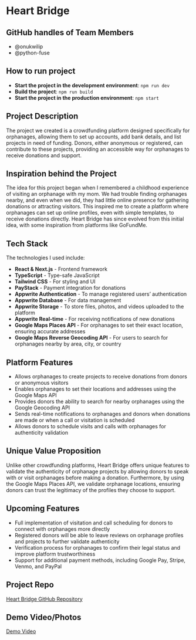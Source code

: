# Heart Bridge

## GitHub handles of Team Members

- @onukwilip
- @python-fuse

## How to run project

- **Start the project in the development environment**: `npm run dev`
- **Build the project**: `npm run build`
- **Start the project in the production environment**: `npm start`

## Project Description

The project we created is a crowdfunding platform designed specifically for orphanages, allowing them to set up accounts, add bank details, and list projects in need of funding. Donors, either anonymous or registered, can contribute to these projects, providing an accessible way for orphanages to receive donations and support.

## Inspiration behind the Project

The idea for this project began when I remembered a childhood experience of visiting an orphanage with my mom. We had trouble finding orphanages nearby, and even when we did, they had little online presence for gathering donations or attracting visitors. This inspired me to create a platform where orphanages can set up online profiles, even with simple templates, to receive donations directly. Heart Bridge has since evolved from this initial idea, with some inspiration from platforms like GoFundMe.

## Tech Stack

The technologies I used include:

- **React & Next.js** - Frontend framework
- **TypeScript** - Type-safe JavaScript
- **Tailwind CSS** - For styling and UI
- **PayStack** - Payment integration for donations
- **Appwrite Authentication** - To manage registered users’ authentication
- **Appwrite Database** - For data management
- **Appwrite Storage** - To store files, photos, and videos uploaded to the platform
- **Appwrite Real-time** - For receiving notifications of new donations
- **Google Maps Places API** - For orphanages to set their exact location, ensuring accurate addresses
- **Google Maps Reverse Geocoding API** - For users to search for orphanages nearby by area, city, or country

## Platform Features

- Allows orphanages to create projects to receive donations from donors or anonymous visitors
- Enables orphanages to set their locations and addresses using the Google Maps API
- Provides donors the ability to search for nearby orphanages using the Google Geocoding API
- Sends real-time notifications to orphanages and donors when donations are made or when a call or visitation is scheduled
- Allows donors to schedule visits and calls with orphanages for authenticity validation

## Unique Value Proposition

Unlike other crowdfunding platforms, Heart Bridge offers unique features to validate the authenticity of orphanage projects by allowing donors to speak with or visit orphanages before making a donation. Furthermore, by using the Google Maps Places API, we validate orphanage locations, ensuring donors can trust the legitimacy of the profiles they choose to support.

## Upcoming Features

- Full implementation of visitation and call scheduling for donors to connect with orphanages more directly
- Registered donors will be able to leave reviews on orphanage profiles and projects to further validate authenticity
- Verification process for orphanages to confirm their legal status and improve platform trustworthiness
- Support for additional payment methods, including Google Pay, Stripe, Venmo, and PayPal

## Project Repo

[Heart Bridge GitHub Repository](https://github.com/onukwilip/heart-bridge)

## Demo Video/Photos

[Demo Video](https://www.youtube.com/watch?v=9IBaX1avYWc)
